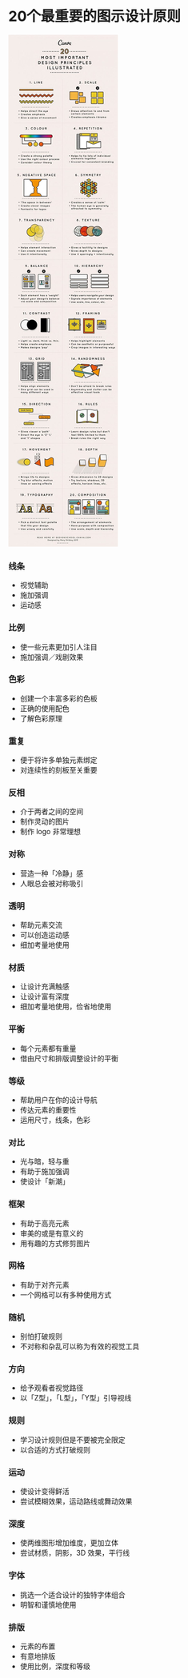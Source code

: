 # 20个最重要的图示设计原则

![](20principles.jpg)

### 线条

* 视觉辅助
* 施加强调
* 运动感

### 比例

* 使一些元素更加引人注目
* 施加强调／戏剧效果

### 色彩

* 创建一个丰富多彩的色板
* 正确的使用配色
* 了解色彩原理

### 重复

* 便于将许多单独元素绑定
* 对连续性的刻板至关重要

### 反相

* 介于两者之间的空间
* 制作灵动的图片
* 制作 logo 非常理想

### 对称

* 营造一种「冷静」感
* 人眼总会被对称吸引

### 透明

* 帮助元素交流
* 可以创造运动感
* 细加考量地使用

### 材质

* 让设计充满触感
* 让设计富有深度
* 细加考量地使用，俭省地使用

### 平衡

* 每个元素都有重量
* 借由尺寸和排版调整设计的平衡

### 等级

* 帮助用户在你的设计导航
* 传达元素的重要性
* 运用尺寸，线条，色彩

### 对比

* 光与暗，轻与重
* 有助于施加强调
* 使设计「新潮」

### 框架

* 有助于高亮元素
* 审美的或是有意义的
* 用有趣的方式修剪图片

### 网格

* 有助于对齐元素
* 一个网格可以有多种使用方式

### 随机

* 别怕打破规则
* 不对称和杂乱可以称为有效的视觉工具

### 方向

* 给予观看者视觉路径
* 以「Z型」，「L型」，「Y型」引导视线

### 规则

* 学习设计规则但是不要被完全限定
* 以合适的方式打破规则

### 运动

* 使设计变得鲜活
* 尝试模糊效果，运动路线或舞动效果

### 深度

* 使两维图形增加维度，更加立体
* 尝试材质，阴影，3D 效果，平行线

### 字体

* 挑选一个适合设计的独特字体组合
* 明智和谨慎地使用

### 排版

* 元素的布置
* 有意地排版
* 使用比例，深度和等级



